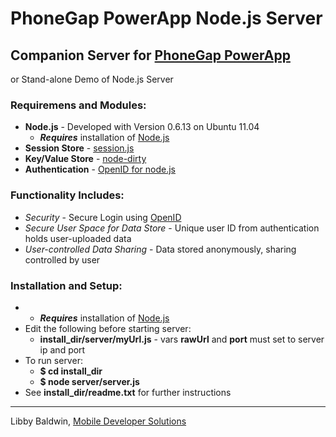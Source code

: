 # PhoneGap PowerApp Node.js Server

## Companion Server for [PhoneGap PowerApp](https://github.com/libbybaldwin/phonegap-powerapp)
or Stand-alone Demo of Node.js Server

### Requiremens and Modules:

* **Node.js** - Developed with Version 0.6.13 on Ubuntu 11.04
  * __*Requires*__ installation of [Node.js](http://nodejs.org/)
* **Session Store** - [session.js](https://github.com/Marak/session.js)
* **Key/Value Store** - [node-dirty](https://github.com/felixge/node-dirty)
* **Authentication** - [OpenID for node.js](https://github.com/havard/node-openid)

### Functionality Includes:

* *Security* - Secure Login using [OpenID](http://openid.net/)
* *Secure User Space for Data Store* - Unique user ID from authentication holds user-uploaded data
* *User-controlled Data Sharing* - Data stored anonymously, sharing controlled by user

### Installation and Setup:

* * __*Requires*__ installation of [Node.js](http://nodejs.org/)
* Edit the following before starting server:
  * **install_dir/server/myUrl.js** - vars **rawUrl** and **port** must set to server ip and port
* To run server:
  * **$ cd install_dir**
  * **$ node server/server.js**
* See **install_dir/readme.txt** for further instructions

------

Libby Baldwin, [Mobile Developer Solutions](http://www.mobiledevelopersolutions.com)

